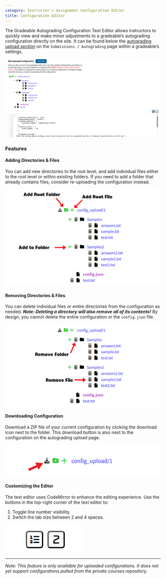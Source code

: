 ```yaml
---
category: Instructor > Assignment Configuration Editor
title: Configuration Editor
---
```


The Gradeable Autograding Configuration Text Editor allows instructors to quickly view and make minor adjustments to a gradeable’s autograding configuration directly on the site. It can be found below the [autograding upload section](https://submitty.org/instructor/assignment_configuration/configuration_path) on the `Submissions / Autograding` page within a gradeable’s settings.

![alt text](image.png)

### Features

#### Adding Directories & Files
You can add new directories to the root level, and add individual files either to the root level or within existing folders. If you need to add a folder that already contains files, consider re-uploading the configuration instead.

![alt text](<modified add to editor.png>)

#### Removing Directories & Files

You can delete individual files or entire directories from the configuration as needed. **_Note: Deleting a directory will also remove all of its contents!_** By design, you cannot delete the entire configuration or the `config.json` file.

![alt text](<removing from config editor.png>)

#### Downloading Configuration
Download a ZIP file of your current configuration by clicking the download icon next to the folder. This download button is also next to the configuration on the autograding upload page.

![alt text](<upload arrow.png>)

#### Customizing the Editor
The text editor uses CodeMirror to enhance the editing experience. Use the buttons in the top-right corner of the text editor to:
1. Toggle line number visibility.
2. Switch the tab size between 2 and 4 spaces.

![alt text](image-1.png)

---

_Note: This feature is only available for uploaded configurations. It does not yet support configurations pulled from the private courses repository._